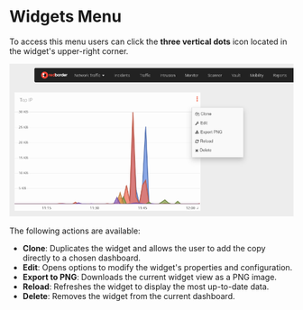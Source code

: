 # Widgets Menu

To access this menu users can click the **three vertical dots** icon located in the widget's upper-right corner.

![Actions on the widget](images/widgets_menu.en.png)

The following actions are available:

- **Clone**: Duplicates the widget and allows the user to add the copy directly to a chosen dashboard.
- **Edit**: Opens options to modify the widget's properties and configuration.
- **Export to PNG**: Downloads the current widget view as a PNG image.
- **Reload**: Refreshes the widget to display the most up-to-date data.
- **Delete**: Removes the widget from the current dashboard.
